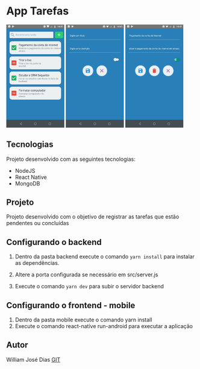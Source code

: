 # App Tarefas

<img src="./mockup/home.jpeg" width="154"/>
<img src="./mockup/cadastro.jpeg" width="154"/>
<img src="./mockup/altera.jpeg" width="154"/>

## Tecnologias

Projeto desenvolvido com as seguintes tecnologias:


- NodeJS
- React Native
- MongoDB

## Projeto
Projeto desenvolvido com o objetivo de registrar as tarefas que estão pendentes ou concluídas

## Configurando o backend

1. Dentro da pasta backend execute o comando `yarn install` para instalar as dependências.

2. Altere a porta configurada se necessário em src/server.js

2. Execute o comando `yarn dev` para subir o servidor backend

## Configurando o frontend - mobile
1. Dentro da pasta mobile execute o comando yarn install
2. Execute o comando react-native run-android para executar a aplicação

## Autor
William José Dias <a href="https://github.com/WilliamWJD">GIT</a>